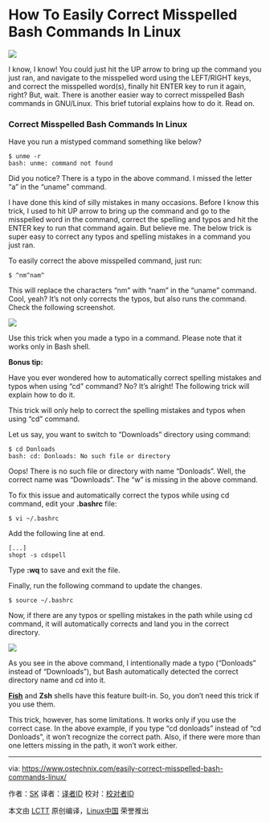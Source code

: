 How To Easily Correct Misspelled Bash Commands In Linux
======

![](https://www.ostechnix.com/wp-content/uploads/2018/02/Correct-Misspelled-Bash-Commands-720x340.png)

I know, I know! You could just hit the UP arrow to bring up the command you just ran, and navigate to the misspelled word using the LEFT/RIGHT keys, and correct the misspelled word(s), finally hit ENTER key to run it again, right? But, wait. There is another easier way to correct misspelled Bash commands in GNU/Linux. This brief tutorial explains how to do it. Read on.

### Correct Misspelled Bash Commands In Linux

Have you run a mistyped command something like below?
```
$ unme -r
bash: unme: command not found

```

Did you notice? There is a typo in the above command. I missed the letter “a” in the “uname” command.

I have done this kind of silly mistakes in many occasions. Before I know this trick, I used to hit UP arrow to bring up the command and go to the misspelled word in the command, correct the spelling and typos and hit the ENTER key to run that command again. But believe me. The below trick is super easy to correct any typos and spelling mistakes in a command you just ran.

To easily correct the above misspelled command, just run:
```
$ ^nm^nam^

```

This will replace the characters “nm” with “nam” in the “uname” command. Cool, yeah? It’s not only corrects the typos, but also runs the command. Check the following screenshot.

![][2]

Use this trick when you made a typo in a command. Please note that it works only in Bash shell.

**Bonus tip:**

Have you ever wondered how to automatically correct spelling mistakes and typos when using “cd” command? No? It’s alright! The following trick will explain how to do it.

This trick will only help to correct the spelling mistakes and typos when using “cd” command.

Let us say, you want to switch to “Downloads” directory using command:
```
$ cd Donloads
bash: cd: Donloads: No such file or directory

```

Oops! There is no such file or directory with name “Donloads”. Well, the correct name was “Downloads”. The “w” is missing in the above command.

To fix this issue and automatically correct the typos while using cd command, edit your **.bashrc** file:
```
$ vi ~/.bashrc

```

Add the following line at end.
```
[...]
shopt -s cdspell

```

Type **:wq** to save and exit the file.

Finally, run the following command to update the changes.
```
$ source ~/.bashrc

```

Now, if there are any typos or spelling mistakes in the path while using cd command, it will automatically corrects and land you in the correct directory.

![][3]

As you see in the above command, I intentionally made a typo (“Donloads” instead of “Downloads”), but Bash automatically detected the correct directory name and cd into it.

[**Fish**][4] and **Zsh** shells have this feature built-in. So, you don’t need this trick if you use them.

This trick, however, has some limitations. It works only if you use the correct case. In the above example, if you type “cd donloads” instead of “cd Donloads”, it won’t recognize the correct path. Also, if there were more than one letters missing in the path, it won’t work either.



--------------------------------------------------------------------------------

via: https://www.ostechnix.com/easily-correct-misspelled-bash-commands-linux/

作者：[SK][a]
译者：[译者ID](https://github.com/译者ID)
校对：[校对者ID](https://github.com/校对者ID)

本文由 [LCTT](https://github.com/LCTT/TranslateProject) 原创编译，[Linux中国](https://linux.cn/) 荣誉推出

[a]:https://www.ostechnix.com/author/sk/
[2]:http://www.ostechnix.com/wp-content/uploads/2018/02/misspelled-command.png
[3]:http://www.ostechnix.com/wp-content/uploads/2018/02/cd-command.png
[4]:https://www.ostechnix.com/install-fish-friendly-interactive-shell-linux/
